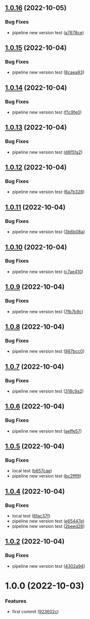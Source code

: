 ## [1.0.16](https://github.com/filipeforattini/ff-mob-react-native/compare/v1.0.15...v1.0.16) (2022-10-05)


### Bug Fixes

* pipeline new version test ([a7678ce](https://github.com/filipeforattini/ff-mob-react-native/commit/a7678ce1292f419ab45ee305077f9736cfb801d0))

## [1.0.15](https://github.com/filipeforattini/ff-mob-react-native/compare/v1.0.14...v1.0.15) (2022-10-04)


### Bug Fixes

* pipeline new version test ([8caea93](https://github.com/filipeforattini/ff-mob-react-native/commit/8caea93b142c89145128a76825866b3bb4456f4d))

## [1.0.14](https://github.com/filipeforattini/ff-mob-react-native/compare/v1.0.13...v1.0.14) (2022-10-04)


### Bug Fixes

* pipeline new version test ([f1c9fe0](https://github.com/filipeforattini/ff-mob-react-native/commit/f1c9fe0889a8b93cd4ecc51be8176031d1f30400))

## [1.0.13](https://github.com/filipeforattini/ff-mob-react-native/compare/v1.0.12...v1.0.13) (2022-10-04)


### Bug Fixes

* pipeline new version test ([d6f5fa2](https://github.com/filipeforattini/ff-mob-react-native/commit/d6f5fa277418b3bb588bcdac19b981a5bb7661d4))

## [1.0.12](https://github.com/filipeforattini/ff-mob-react-native/compare/v1.0.11...v1.0.12) (2022-10-04)


### Bug Fixes

* pipeline new version test ([6a7b328](https://github.com/filipeforattini/ff-mob-react-native/commit/6a7b3281d777d6c8d437055b45e17eba880380bd))

## [1.0.11](https://github.com/filipeforattini/ff-mob-react-native/compare/v1.0.10...v1.0.11) (2022-10-04)


### Bug Fixes

* pipeline new version test ([3b6b08a](https://github.com/filipeforattini/ff-mob-react-native/commit/3b6b08a8b05c7e270431e874ffb220fc59c0fe6a))

## [1.0.10](https://github.com/filipeforattini/ff-mob-react-native/compare/v1.0.9...v1.0.10) (2022-10-04)


### Bug Fixes

* pipeline new version test ([c7ae410](https://github.com/filipeforattini/ff-mob-react-native/commit/c7ae410ec38d972d0c22ee63a578f040699e824e))

## [1.0.9](https://github.com/filipeforattini/ff-mob-react-native/compare/v1.0.8...v1.0.9) (2022-10-04)


### Bug Fixes

* pipeline new version test ([7fb7b9c](https://github.com/filipeforattini/ff-mob-react-native/commit/7fb7b9cdc02837e184d7ae6644a3a61ffc670464))

## [1.0.8](https://github.com/filipeforattini/ff-mob-react-native/compare/v1.0.7...v1.0.8) (2022-10-04)


### Bug Fixes

* pipeline new version test ([987bcc0](https://github.com/filipeforattini/ff-mob-react-native/commit/987bcc042700e69936c699853e8a68d2840e84d5))

## [1.0.7](https://github.com/filipeforattini/ff-mob-react-native/compare/v1.0.6...v1.0.7) (2022-10-04)


### Bug Fixes

* pipeline new version test ([318c9a2](https://github.com/filipeforattini/ff-mob-react-native/commit/318c9a2f6b8a43dc85ad641cd73c760e3dc255b6))

## [1.0.6](https://github.com/filipeforattini/ff-mob-react-native/compare/v1.0.5...v1.0.6) (2022-10-04)


### Bug Fixes

* pipeline new version test ([aeffe57](https://github.com/filipeforattini/ff-mob-react-native/commit/aeffe57c8bc8e7479c1e10b55deeda9043c9a1a4))

## [1.0.5](https://github.com/filipeforattini/ff-mob-react-native/compare/v1.0.4...v1.0.5) (2022-10-04)


### Bug Fixes

* local test ([b657cae](https://github.com/filipeforattini/ff-mob-react-native/commit/b657cae17d2ccc124c6fd4dd474669c384b6a3ba))
* pipeline new version test ([bc2fff9](https://github.com/filipeforattini/ff-mob-react-native/commit/bc2fff9d1fdaf729e96d656092b151ac6266b2a5))

## [1.0.4](https://github.com/filipeforattini/ff-mob-react-native/compare/v1.0.3...v1.0.4) (2022-10-04)


### Bug Fixes

* local test ([6fac37f](https://github.com/filipeforattini/ff-mob-react-native/commit/6fac37f7398f7b3d5765611e808750dee6ce8f42))
* pipeline new version test ([e65447e](https://github.com/filipeforattini/ff-mob-react-native/commit/e65447e814616a7f5d0578294ee5e7c79b856bc0))
* pipeline new version test ([2beed28](https://github.com/filipeforattini/ff-mob-react-native/commit/2beed28066bb147171e4cbf8a32d39ccf4fc11aa))

## [1.0.2](https://github.com/filipeforattini/ff-mob-react-native/compare/v1.0.1...v1.0.2) (2022-10-04)


### Bug Fixes

* pipeline new version test ([4302a94](https://github.com/filipeforattini/ff-mob-react-native/commit/4302a94c7e13cc24a0142a72713f2a13473d02d0))

# 1.0.0 (2022-10-03)


### Features

* first commit ([923602c](https://github.com/filipeforattini/ff-mob-react-native/commit/923602cd485261b6527a6c58c768bbd6c77d645e))
